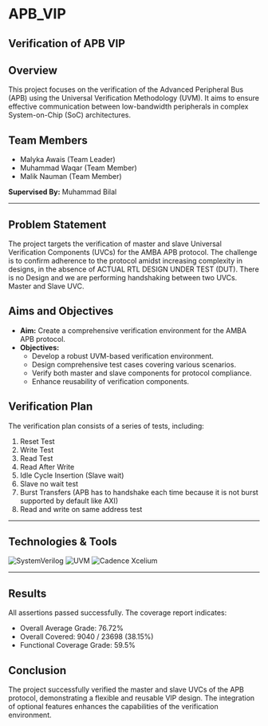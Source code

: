 # APB_VIP
## Verification of APB VIP



## Overview
This project focuses on the verification of the Advanced Peripheral Bus (APB) using the Universal Verification Methodology (UVM). It aims to ensure effective communication between low-bandwidth peripherals in complex System-on-Chip (SoC) architectures.



## Team Members
- Malyka Awais (Team Leader)  
- Muhammad Waqar (Team Member)  
- Malik Nauman (Team Member)  

**Supervised By:** Muhammad Bilal

---

## Problem Statement
The project targets the verification of master and slave Universal Verification Components (UVCs) for the AMBA APB protocol. The challenge is to confirm adherence to the protocol amidst increasing complexity in designs, in the absence of ACTUAL RTL DESIGN UNDER TEST (DUT). There is no Design and we are performing handshaking between two UVCs. Master and Slave UVC.

## Aims and Objectives
- **Aim:** Create a comprehensive verification environment for the AMBA APB protocol.
- **Objectives:**
  - Develop a robust UVM-based verification environment.
  - Design comprehensive test cases covering various scenarios.
  - Verify both master and slave components for protocol compliance.
  - Enhance reusability of verification components.

## Verification Plan
The verification plan consists of a series of tests, including:
1. Reset Test
2. Write Test
3. Read Test
4. Read After Write
5. Idle Cycle Insertion (Slave wait)
6. Slave no wait test
7. Burst Transfers (APB has to handshake each time because it is not burst supported by default like AXI)
8. Read and write on same address test

---

## Technologies & Tools
![SystemVerilog](https://img.shields.io/badge/-SystemVerilog-3776AB?style=flat-square&logo=systemverilog&logoColor=white)
![UVM](https://img.shields.io/badge/-UVM-3776AB?style=flat-square&logo=uvm&logoColor=white)
![Cadence Xcelium](https://img.shields.io/badge/-Cadence_Xcelium-00599C?style=flat-square&logo=cadence&logoColor=white)

---

## Results
All assertions passed successfully. The coverage report indicates:
- Overall Average Grade: 76.72%
- Overall Covered: 9040 / 23698 (38.15%)
- Functional Coverage Grade: 59.5%

## Conclusion
The project successfully verified the master and slave UVCs of the APB protocol, demonstrating a flexible and reusable VIP design. The integration of optional features enhances the capabilities of the verification environment.
